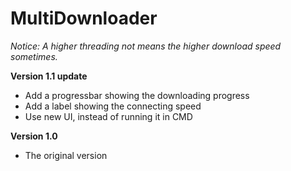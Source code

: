 # MultiDownloader
*Notice: A higher threading not means the higher download speed sometimes.*

**Version 1.1 update**
* Add a progressbar showing the downloading progress
* Add a label showing the connecting speed
* Use new UI, instead of running it in CMD

**Version 1.0**
* The original version
